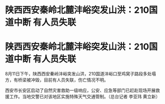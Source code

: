 # 陕西西安秦岭北麓沣峪突发山洪：210国道中断 有人员失联

# 陕西西安秦岭北麓沣峪突发山洪：210国道中断 有人员失联

8月11日下午，陕西西安秦岭沣峪突发山洪，210国道沣峪口至鸡窝子路段多处塌方，有桥梁被冲毁，目前有人员失联，伤亡情况不明。

西安市长安区启动了自然灾害救助一级响应，公安、应急等部门已赶赴现场开展救援工作。当地交警已对该地区实施特殊天气交通管制。（总台记者 李亚玮 黄立新）

